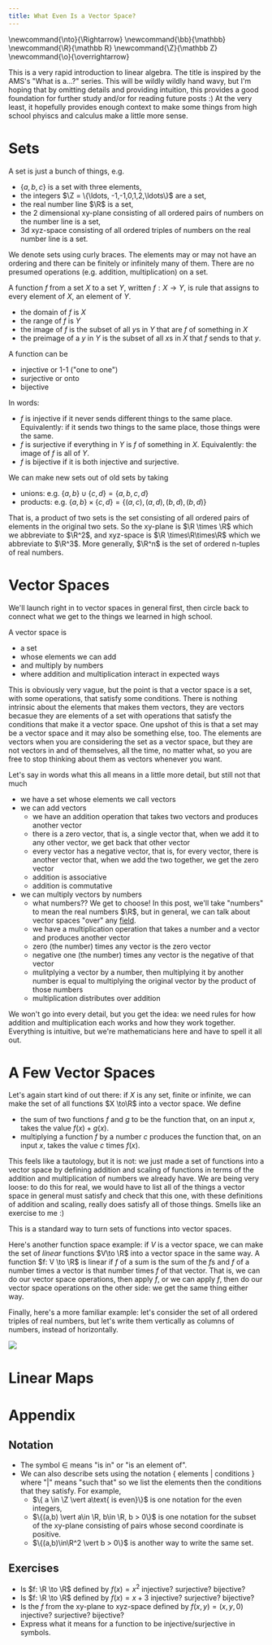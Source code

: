 ```yaml
---
title: What Even Is a Vector Space?
---
```

\newcommand{\nto}{\Rightarrow}
\newcommand{\bb}{\mathbb}
\newcommand{\R}{\mathbb R}
\newcommand{\Z}{\mathbb Z}
\newcommand{\o}{\overrightarrow}

This is a very rapid introduction to linear algebra.
The title is inspired by the AMS's "What is a...?" series.
This will be wildly wildly hand wavy,
but I'm hoping that by omitting details and providing intuition,
this provides a good foundation for further study and/or
for reading future posts :)
At the very least, it hopefully provides enough context to
make some things from high school phyiscs and calculus
make a little more sense.


# Sets

A set is just a bunch of things, e.g.

* $\{a,b,c\}$ is a set with three elements,
* the integers $\Z = \{\ldots, -1,-1,0,1,2,\ldots\}$ are a set,
* the real number line $\R$ is a set,
* the 2 dimensional xy-plane
consisting of all ordered pairs of numbers on the number line is a set,
* 3d xyz-space consisting of all ordered triples
of numbers on the real number line is a set.

We denote sets using curly braces.
The elements may or may not have an ordering and there can be finitely or
infinitely many of them.
There are no presumed operations (e.g. addition, multiplication) on a set.

A function $f$ from a set $X$ to a set $Y$, written $f: X \to Y$,
is rule that assigns to every element of $X$, an element of $Y$.

* the domain of $f$ is $X$
* the range of $f$ is $Y$
* the image of $f$ is the subset of all $y$s in $Y$ that are
  $f$ of something in $X$
* the preimage of a $y$ in $Y$ is the subset of all $x$s in $X$
  that $f$ sends to that $y$.

A function can be

* injective or 1-1 ("one to one")
* surjective or onto
* bijective

In words:

* $f$ is injective if it never sends different things to the same place.
Equivalently: if it sends two things to the same place, those things were the same.
* $f$ is surjective if everything in $Y$ is $f$ of something in $X$.
Equivalently: the image of $f$ is all of $Y$.
* $f$ is bijective if it is both injective and surjective.

We can make new sets out of old sets by taking

* unions: e.g. $\{a, b\} \cup \{c,d\} = \{a,b,c,d\}$
* products: e.g. $\{a,b\} \times \{c,d\} = \{(a,c), (a,d), (b,d), (b,d)\}$

That is, a product of two sets is the set consisting of all ordered pairs of
elements in the original two sets.
So the xy-plane is $\R \times \R$ which we abbreviate to $\R^2$,
and xyz-space is $\R \times\R\times\R$ which we abbreviate to $\R^3$.
More generally, $\R^n$ is the set of ordered n-tuples of real numbers.

# Vector Spaces

We'll launch right in to vector spaces in general first, then circle back
to connect what we get to the things we learned in high school.

A vector space is

* a set
* whose elements we can add
* and multiply by numbers
* where addition and multiplication interact in expected ways

This is obviously very vague, but the point is that a vector space is
a set, with some operations, that satisfy some conditions.
There is nothing intrinsic about the elements that makes them vectors,
they are vectors becasue they are elements of a set with operations that
satisfy the conditions that make it a vector space.
One upshot of this is that a set may be a vector space and it may
also be something else, too. The elements are vectors when you are
considering the set as a vector space,
but they are not vectors in and of themselves, all the time, no matter what,
so you are free to stop thinking about them as vectors whenever you want.

Let's say in words what this all means in a little more detail,
but still not that much

* we have a set whose elements we call vectors
* we can add vectors
  * we have an addition operation that takes two vectors and produces
  another vector
  * there is a zero vector, that is, a single vector that,
  when we add it to any other vector, we get back that other vector
  * every vector has a negative vector, that is, for every vector,
  there is another vector that, when we add the two together, we get
  the zero vector
  * addition is associative
  * addition is commutative
* we can multiply vectors by numbers
  * what numbers?? We get to choose!
  In this post, we'll take "numbers" to mean the real numbers $\R$,
  but in general, we can talk about vector spaces "over" any [field][field].
  * we have a multiplication operation that takes a number and a vector and
  produces another vector
  * zero (the number) times any vector is the zero vector
  * negative one (the number) times any vector is the negative of that vector
  * mulitplying a vector by a number, then multiplying it by another number
  is equal to multiplying the original vector by the product of those numbers
  * multiplication distributes over addition

We won't go into every detail, but you get the idea: we need rules for
how addition and multiplication each works and how they work together.
Everything is intuitive, but we're mathematicians here and have to spell it
all out.

# A Few Vector Spaces

Let's again start kind of out there:
if $X$ is any set, finite or infinite,
we can make the set of all functions $X \to\R$ into a vector space.
We define

* the sum of two functions $f$ and $g$ to be the function that,
on an input $x$, takes the value $f(x) + g(x)$.
* multiplying a function $f$ by a number $c$ produces the function that,
on an input $x$, takes the value $c$ times $f(x)$.

This feels like a tautology, but it is not: we just made a set of functions
into a vector space by defining addition and scaling of functions in terms
of the addition and multiplication of numbers we already have.
We are being very loose: to do this for real, we would have to list all
of the things a vector space in general must satisfy and check that this one,
with these definitions of addition and scaling,
really does satisfy all of those things.
Smells like an exercise to me :)

This is a standard way to turn sets of functions into vector spaces.

Here's another function space example: if $V$ is a vector space,
we can make the set of _linear_ functions $V\to \R$ into a vector space
in the same way.
A function $f: V \to \R$ is linear if $f$
of a sum is the sum of the $f$s and $f$ of a number times a vector is
that number times $f$ of that vector.
That is, we can do our vector space operations, then apply $f$, or we can apply
$f$, then do our vector space operations on the other side:
we get the same thing either way.

Finally, here's a more familiar example:
let's consider the set of all ordered triples
of real numbers, but let's write them vertically as columns of numbers,
instead of horizontally.


![](http://www.latex2png.com/pngs/07d599c0bb53f793a1a66c3c6ab3decf.png)


# Linear Maps


# Appendix


## Notation
* The symbol $\in$ means "is in" or "is an element of".
* We can also describe sets using the notation
$\{ \text{ elements } \vert \text{ conditions }\}$
where "$\vert$" means "such that" so we list the elements then the conditions
that they satisfy. For example,
  * $\{ a \in \Z \vert a\text{ is even}\}$ is one notation for the
even integers,
  * $\{(a,b) \vert a\in \R, b\in \R, b > 0\}$ is one notation for the subset of the xy-plane consisting of pairs whose second coordinate is positive.
  * $\{(a,b)\in\R^2 \vert b > 0\}$ is another way to write the same set.

## Exercises

* Is $f: \R \to \R$ defined by $f(x) = x^2$ injective? surjective? bijective?
* Is $f: \R \to \R$ defined by $f(x) = x + 3$ injective? surjective? bijective?
* Is the $f$ from the xy-plane to xyz-space defined by $f(x,y) = (x,y,0)$ injective? surjective? bijective?
* Express what it means for a function to be injective/surjective in symbols.



[field]: https://en.wikipedia.org/wiki/Field_(mathematics)
